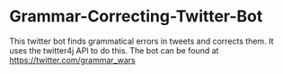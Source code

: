 # Grammar-Correcting-Twitter-Bot
This twitter bot finds grammatical errors in tweets and corrects them.
It uses the twitter4j API to do this.
The bot can be found at https://twitter.com/grammar_wars
